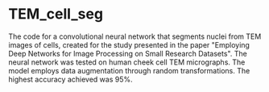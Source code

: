# TEM_cell_seg
The code for a convolutional neural network that segments nuclei from TEM images of cells, created for the study presented in the paper "Employing Deep Networks for Image Processing on Small Research Datasets". 
The neural network was tested on human cheek cell TEM micrographs. The model employs data augmentation through random transformations. The highest accuracy achieved was 95%. 
